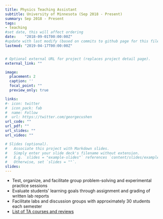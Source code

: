 ```yaml
---
title: Physics Teaching Assistant  
subtitle: University of Minnesota (Sep 2018 - Present)
summary: Sep 2018 - Present
tags:
- teaching 
#set date, this will affect ordering 
date:    "2018-09-01T00:00:00Z"
#update with last modify (based on commits to github page for this file)
lastmod: "2019-04-17T00:00:00Z"


# Optional external URL for project (replaces project detail page).
external_link: ""

image:
  placement: 2
  caption: ''
  focal_point: ""
  preview_only: true

links:
#- icon: twitter
#  icon_pack: fab
#  name: Follow
#  url: https://twitter.com/georgecushen
url_code: ""
url_pdf: ""
url_slides: ""
url_video: ""

# Slides (optional).
#   Associate this project with Markdown slides.
#   Simply enter your slide deck's filename without extension.
#   E.g. `slides = "example-slides"` references `content/slides/example-slides.md`.
#   Otherwise, set `slides = ""`.
slides: 
---
```


- Test, organize, and facilitate group problem-solving and experimental practice sessions
- Evaluate students' learning goals through assignment and grading of written lab reports
- Facilitate labs and discussion groups with approximately 30 students each semester  
- <a href="/mywork/#teaching" > List of TA courses and reviews </a> 
